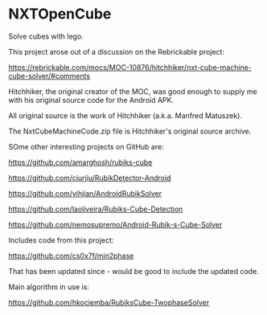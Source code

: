 # NXTOpenCube
Solve cubes with lego.

This project arose out of a discussion on the Rebrickable project:

https://rebrickable.com/mocs/MOC-10876/hitchhiker/nxt-cube-machine-cube-solver/#comments

Hitchhiker, the original creator of the MOC, was good enough to supply me with his original source code for the Android APK.

All original source is the work of Hitchhiker (a.k.a. Manfred Matuszek).

The NxtCubeMachineCode.zip file is Hitchhiker's original source archive.

SOme other interesting projects on GitHub are:

https://github.com/amarghosh/rubiks-cube

https://github.com/cjurjiu/RubikDetector-Android

https://github.com/yihjian/AndroidRubikSolver

https://github.com/laoliveira/Rubiks-Cube-Detection

https://github.com/nemosupremo/Android-Rubik-s-Cube-Solver

Includes code from this project:

https://github.com/cs0x7f/min2phase

That has been updated since - would be good to include the updated code.

Main algorithm in use is:

https://github.com/hkociemba/RubiksCube-TwophaseSolver
